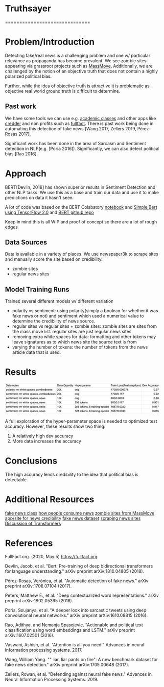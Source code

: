 # Truthsayer
==============================

# Problem/Introduction

Detecting fake/real news is a challenging problem and one w/ particular relevance as propaganda has become prevalent.  We see zombie sites appearing via grassroot projects such as [MassMove](https://github.com/MassMove/AttackVectors).  Additionally, we are challenged by the notion of an objective truth that does not contain a highly polarized political bias.

Further, while the idea of objective truth is attractive it is problematic as objective real world ground truth is difficult to determine.    

## Past work

We have some tools we can use e.g. [academic classes](https://callingbullshit.org) and other apps like [credder](https://credder.com/) and non profits such as [fullfact](https://fullfact.org).  There is past work being done in automating this detection of fake news [Wang 2017, Zellers 2019, Pérez-Rosas 2017].

Significant work has been done in the area of Sarcasm and Sentiment detection in NLP(e.g. [Poria 2016]).  Significantly, we can also detect political bias [Rao 2016].

# Approach

BERT[Devlin, 2018] has shown superior results in Sentiment Detection and other NLP tasks.  We use this as a base and train our data and use it to make predictions on data it hasn't seen.

A lot of code was based on the BERT Colabatory [notebook](https://colab.research.google.com/github/tensorflow/tpu/blob/master/tools/colab/bert_finetuning_with_cloud_tpus.ipynb) and [Simple Bert using TensorFlow 2.0](https://towardsdatascience.com/simple-bert-using-tensorflow-2-0-132cb19e9b22) and [BERT github repo](https://github.com/google-research/bert)

Keep in mind this is all WIP and proof of concept so there are a lot of rough edges

## Data Sources

Data is available in a variety of places.  We use newspaper3k to scrape sites and manually score the site based on credibility.

* zombie sites
* regular news sites

## Model Training Runs

Trained several different models w/ different variation

* polarity vs sentiment: using polarity(simply a boolean for whether it was fake news or not) and sentiment which used a numerical value to determine the credibility of news source.  
* regular sites vs regular sites + zombie sites:  zombie sites are sites from the mass move list.  regular sites are just regular news sites
* removing extra white spaces for data:  formatting and other tokens may leave signatures as to which news site the source text is from
* varying the number of tokens:  the number of tokens from the news article data that is used.

# Results

![results](results.png)

A full exploration of the hyper-parameter space is needed to optimized test accuracy.  However, these results show two thing:

1.  A relatively high dev accuracy
2.  More data increases the accuracy

# Conclusions

The high accuracy lends credibility to the idea that political bias is detectable.

# Additional Resources

[fake news class](https://callingbullshit.org)
[how people consume news](http://www.digitalnewsreport.org/survey/2019/how-younger-generations-consume-news-differently/)
[zombie sites from MassMove](https://github.com/MassMove/AttackVectors)
[app/site for news credibility](https://credder.com/)
[fake news dataset](https://github.com/klout/opendata/tree/master/political_leaning)
[scraping news sites](https://newspaper.readthedocs.io/en/latest/)
[Discussion of Transformers](https://towardsdatascience.com/transformer-attention-is-all-you-need-1e455701fdd9)

# References

FullFact.org. (2020, May 5) https://fullfact.org

Devlin, Jacob, et al. "Bert: Pre-training of deep bidirectional transformers for language understanding." arXiv preprint arXiv:1810.04805 (2018).

Pérez-Rosas, Verónica, et al. "Automatic detection of fake news." arXiv preprint arXiv:1708.07104 (2017).

Peters, Matthew E., et al. "Deep contextualized word representations." arXiv preprint arXiv:1802.05365 (2018).

Poria, Soujanya, et al. "A deeper look into sarcastic tweets using deep convolutional neural networks." arXiv preprint arXiv:1610.08815 (2016).

Rao, Adithya, and Nemanja Spasojevic. "Actionable and political text classification using word embeddings and LSTM." arXiv preprint arXiv:1607.02501 (2016).

Vaswani, Ashish, et al. "Attention is all you need." Advances in neural information processing systems. 2017.

Wang, William Yang. "" liar, liar pants on fire": A new benchmark dataset for fake news detection." arXiv preprint arXiv:1705.00648 (2017).

Zellers, Rowan, et al. "Defending against neural fake news." Advances in Neural Information Processing Systems. 2019.
